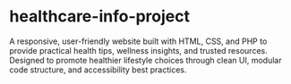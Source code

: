 # healthcare-info-project
A responsive, user-friendly website built with HTML, CSS, and PHP to provide practical health tips, wellness insights, and trusted resources. Designed to promote healthier lifestyle choices through clean UI, modular code structure, and accessibility best practices.
